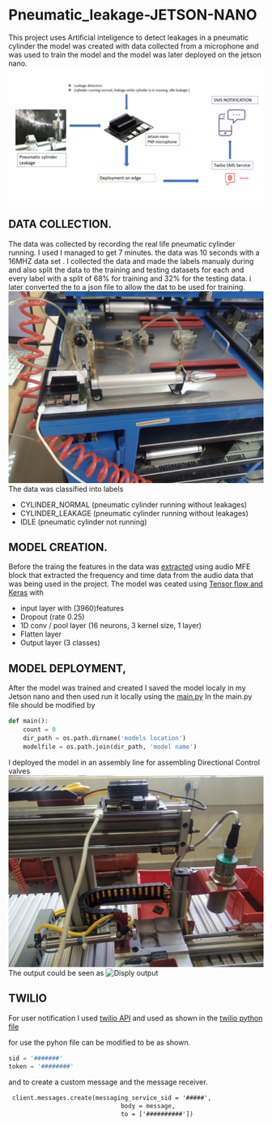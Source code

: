 # Pneumatic_leakage-JETSON-NANO
This project uses Artificial inteligence to detect leakages in a pneumatic cylinder the model was created with data collected from a microphone and was used to train the model and the model was later deployed on the jetson nano.
![THE PROJECTS FLOW DIAGRAM](https://github.com/Mainamathenge/Pneumatic_leakage-JETSON-NANO/blob/main/project%20images/project%20flow%201.PNG)

## DATA COLLECTION.
The data was collected by recording the real life pneumatic cylinder running. I used  I managed to get 7 minutes. the data was 10 seconds with a 16MHZ data set . I collected the data and made the labels manualy during and also split the data to the training and testing datasets for each and every label with a split of 68% for training and 32% for the testing data. i later converted the to a json file to allow the dat to be used for training.
![DATA COLLECTION](https://github.com/Mainamathenge/Pneumatic_leakage-JETSON-NANO/blob/main/project%20images/WhatsApp%20Image%202022-05-20%20at%201.59.45%20PM.jpeg)
The data was classified into labels 
* CYLINDER_NORMAL   (pneumatic cylinder running without leakages)
* CYLINDER_LEAKAGE  (pneumatic cylinder running without leakages)
* IDLE              (pneumatic cylinder not running)
## MODEL CREATION.
Before the traing the features in the data was [extracted](https://github.com/Mainamathenge/Pneumatic_leakage-JETSON-NANO/tree/main/pneumatic%20cylinder/pneumatic%20leakage) using audio MFE block that extracted the frequency and time data from the audio data that was being used in the project.
The model was ceated using [Tensor flow and Keras](https://github.com/Mainamathenge/Pneumatic_leakage-JETSON-NANO/tree/main/pneumatic%20cylinder/pneumatic%20leakage) with 
 * input layer with (3960)features 
 * Dropout (rate 0.25)
 * 1D conv / pool layer (16 neurons, 3 kernel size, 1 layer)
 * Flatten layer
 * Output layer (3 classes)
## MODEL DEPLOYMENT,
After the model was trained and created I saved the model localy in my Jetson nano and then used run it locally using the [main.py](https://github.com/Mainamathenge/Pneumatic_leakage-JETSON-NANO/blob/main/pneumatic%20cylinder/pneumatic%20leakage/Main.py)
In the main.py file should be modified by
~~~ python
def main():
    count = 0
    dir_path = os.path.dirname('models location')
    modelfile = os.path.join(dir_path, 'model name')
~~~
I deployed the model in an assembly line for assembling Directional Control valves
![PHYSICAL DEPLOYMENT](https://github.com/Mainamathenge/Pneumatic_leakage-JETSON-NANO/blob/main/project%20images/WhatsApp%20Image%202022-05-20%20at%2012.44.52%20PM.jpeg)
The output could be seen as 
![Disply output](https://github.com/Mainamathenge/Pneumatic_leakage-JETSON-NANO/tree/main/project%20images)
## TWILIO
For user notification  I used [twilio API](https://www.twilio.com/) and used as shown in the [twilio python file](https://github.com/Mainamathenge/Pneumatic_leakage-JETSON-NANO/blob/main/pneumatic%20cylinder/pneumatic%20leakage/twilio_sms.py)

for use the pyhon file can be modified to be as shown.
~~~ python
sid = '#######'
token = '########'
~~~
and to create a custom message and the message receiver.
~~~
 client.messages.create(messaging_service_sid = '#####',
                               body = message,
                               to = ['##########'])
~~~
